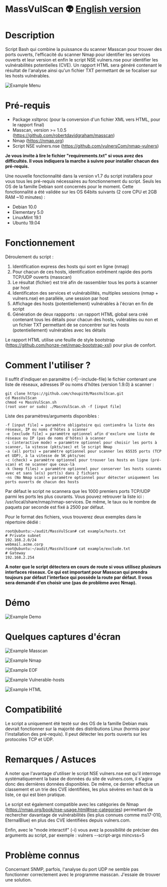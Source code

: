 # MassVulScan :alien: [English version](https://github.com/choupit0/MassVulScan/blob/master/README.md)
# Description
Script Bash qui combine la puissance du scanner Masscan pour trouver des ports ouverts, l'efficacité du scanner Nmap pour identifier les services ouverts et leur version et enfin le script NSE vulners.nse pour identifier les vulnérabilités potentielles (CVE). Un rapport HTML sera généré contenant le résultat de l'analyse ainsi qu'un fichier TXT permettant de se focaliser sur les hosts vulnérables.

![Example Menu](screenshots/Menu.PNG)

# Pré-requis
- Package xsltproc (pour la conversion d'un fichier XML vers HTML, pour le rapport final)
- Masscan, version >= 1.0.5 (https://github.com/robertdavidgraham/masscan)
- Nmap (https://nmap.org)
- Script NSE vulners.nse (https://github.com/vulnersCom/nmap-vulners)

**Je vous invite à lire le fichier "requirements.txt" si vous avez des difficultés. Il vous indiquera la marche à suivre pour installer chacun des pré-requis.**

Une nouvelle fonctionnalité dans la version v1.7 du script installera pour vous tous les pré-requis nécessaires au fonctionnement du script. Seuls les OS de la famille Debian sont concernés pour le moment.
Cette fonctionnalité a été validée sur les OS 64bits suivants (2 core CPU et 2GB RAM ~10 minutes) :
- Debian 10.0
- Elementary 5.0
- LinuxMint 19.1
- Ubuntu 19.04
# Fonctionnement
Déroulement du script :
1) Identification express des hosts qui sont en ligne (nmap)
2) Pour chacun de ces hosts, identification extrêment rapide des ports TCP/UDP ouverts (masscan)
3) Le résultat (fichier) est trié afin de rassembler tous les ports à scanner par host
4) Identificaton des services et vulnérabilités, multiples sessions (nmap + vulners.nse) en parallèle, une session par host
5) Affichage des hosts (potentiellement) vulnérables à l'écran en fin de script
6) Génération de deux rappports : un rapport HTML global sera créé contenant tous les détails pour chacun des hosts, vulérables ou non et un fichier TXT permettant de se concentrer sur les hosts (potentiellement) vulnérables avec les détails

Le rapport HTML utilise une feuille de style bootstrap (https://github.com/honze-net/nmap-bootstrap-xsl) pour plus de confort.
# Comment l'utiliser ?
Il suffit d'indiquer en paramètre (-f|--include-file) le fichier contenant une liste de réseaux, adresses IP ou noms d'hôtes (version 1.9.0) à scanner :
```
git clone https://github.com/choupit0/MassVulScan.git
cd MassVulScan
chmod +x MassVulScan.sh
(root user or sudo) ./MassVulScan.sh -f [input file]
```
Liste des paramètres/arguments disponibles :
```
-f [input file] = paramètre obligatoire qui contiendra la liste des réseaux, IP ou noms d'hôtes à scanner
-e [exclude file] = paramètre optionnel afin d'exclure une liste de réseaux ou IP (pas de noms d'hôtes) à scanner
-i (interactive mode) = paramètre optionnel pour choisir les ports à scanner, la vitesse (pkts/sec) et le script Nmap
-a (all ports) = paramètre optionnel pour scanner les 65535 ports (TCP et UDP), à la vitesse de 5K pkts/sec
-c (check) = paramètre optionnel pour trouver les hosts en ligne (pré-scan) et ne scanner que ceux-là
-k (keep files) = paramètre optionnel pour conserver les hosts scannés avec et sans le(s) port(s) dans 2 fichiers
-ns (No Nmap scan) = paramètre optionnel pour détecter uniquement les ports ouverts de chacun des hosts
```
Par défaut le script ne scannera que les 1000 premiers ports TCP/UDP parmi les ports les plus courants. Vous pouvez retrouver la liste ici : /usr/local/share/nmap/nmap-services. De même, le taux ou le nombre de paquets par seconde est fixé à 2500 par défaut.

Pour le format des fichiers, vous trouverez deux exemples dans le répertoire dédié :
```
root@ubuntu:~/audit/MassVulScan# cat example/hosts.txt
# Private subnet
192.168.2.0/24
webmail.acme.corp
root@ubuntu:~/audit/MassVulScan# cat example/exclude.txt
# Gateway
192.168.2.254
```
**A noter que le script détectera en cours de route si vous utilisez plusieurs interfaces réseaux. Ce qui est important pour Masscan qui prendra toujours par défaut l'interface qui possède la route par défaut. Il vous sera demandé d'en choisir une (pas de problème avec Nmap).**
# Démo
![Example Demo](demo/MassVulScan_Demo.gif)
# Quelques captures d'écran
![Example Masscan](screenshots/Masscan.PNG)

![Example Nmap](screenshots/Nmap.PNG)

![Example EOF](screenshots/End-of-script.PNG)

![Example Vulnerable-hosts](screenshots/Ex-vulnerable-host-found.PNG)

![Example HTML](screenshots/HTML.PNG)
# Compatibilité
Le script a uniquement été testé sur des OS de la famille Debian mais devrait fonctionner sur la majorité des distributions Linux (hormis pour l'installation des pré-requis). Il peut détecter les ports ouverts sur les protocoles TCP et UDP.
# Remarques / Astuces
A noter que l'avantage d'utiliser le script NSE vulners.nse est qu'il interroge systématiquement la base de données du site de vulners.com, il s'agira donc des dernières données disponibles. De même, ce dernier effectue un classement et un trie des CVE identifiées, les plus sévères en haut de la liste, ce qui est bien pratique.

Le script est également compatible avec les catégories de Nmap (https://nmap.org/book/nse-usage.html#nse-categories) permettant de rechercher davantage de vulnérabilités (les plus connues comme ms17-010, EternalBlue) en plus des CVE identifiées depuis vulners.com. 

Enfin, avec le "mode interactif" (-i) vous avez la possibilité de préciser des arguments au script, par exemple : vulners --script-args mincvss=5
# Problème connus
Concernant SNMP, parfois, l'analyse du port UDP ne semble pas fonctionner correctement avec le programme masscan. J'essaie de trouver une solution.
